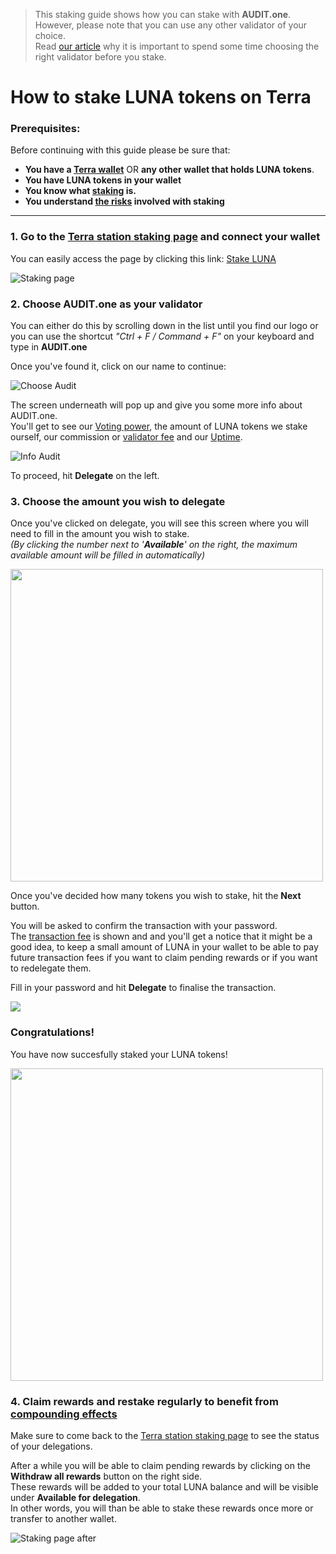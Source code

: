   > This staking guide shows how you can stake with **AUDIT.one**. <br>
  > However, please note that you can use any other validator of your choice. <br>
  > Read [our article](Importance_of_choosing_the_right_validator.md) why it is important to spend some time choosing the right validator before you stake.


# How to stake LUNA tokens on Terra

### Prerequisites:

Before continuing with this guide please be sure that:

- **You have a [Terra wallet](How_to_create_a_Terra_wallet.md)** OR **any other wallet that holds LUNA tokens**.
- **You have LUNA tokens in your wallet**
- **You know what [staking](What_is_staking.md) is.**
- **You understand [the risks](Risks_of_staking.md) involved with staking**

***

### **1.  Go to the [Terra station staking page](https://station.terra.money/staking) and connect your wallet**

You can easily access the page by clicking this link: [Stake LUNA](https://station.terra.money/staking)

![Staking page](https://user-images.githubusercontent.com/95366163/147106553-5a0626e3-d777-4165-921a-cacc6c5ceed8.png)


### **2.  Choose AUDIT.one as your validator**

You can either do this by scrolling down in the list until you find our logo or you can use the shortcut _"Ctrl + F / Command + F"_ on your keyboard and type in **AUDIT.one**

Once you've found it, click on our name to continue:

![Choose Audit](https://user-images.githubusercontent.com/95366163/147106785-b9712e57-d4e2-4dcb-babe-72e03ead55c3.png)


The screen underneath will pop up and give you some more info about AUDIT.one. <br>
You'll get to see our [Voting power](Voting_power.md), the amount of LUNA tokens we stake ourself, our commission or [validator fee](Validator_fee.md) and our [Uptime](Uptime.md).

![Info Audit](https://user-images.githubusercontent.com/95366163/147106900-3b07da12-3b39-4a4c-a535-13416bb55c08.png)

To proceed, hit **Delegate** on the left.


### **3.  Choose the amount you wish to delegate**

Once you've clicked on delegate, you will see this screen where you will need to fill in the amount you wish to stake. <br>
_(By clicking the number next to '**Available**' on the right, the maximum available amount will be filled in automatically)_ <br>

<img width="500" src="https://user-images.githubusercontent.com/95366163/147109496-ef3a122c-ff69-4f79-9786-5110f4359ca2.png"> 

Once you've decided how many tokens you wish to stake, hit the **Next** button. <br>

You will be asked to confirm the transaction with your password. <br>
The [transaction fee](Transaction_fees.md) is shown and and you'll get a notice that it might be a good idea, to keep a small amount of LUNA in your wallet to be able to pay future transaction fees if you want to claim pending rewards or if you want to redelegate them. <br>

Fill in your password and hit **Delegate** to finalise the transaction.

<img src="https://user-images.githubusercontent.com/95366163/147109990-d57a4ad8-7208-44e4-8272-39ca023f449a.png">

### **Congratulations!** 
You have now succesfully staked your LUNA tokens!

<img width="500" src="https://user-images.githubusercontent.com/95366163/147110188-4cc9fa28-8686-4cb6-bfd1-1d7cbf31a717.png">

### **4.   Claim rewards and restake regularly to benefit from [compounding effects](Compounding_interest.md)**

Make sure to come back to the [Terra station staking page](https://station.terra.money/staking) to see the status of your delegations. <br>

After a while you will be able to claim pending rewards by clicking on the **Withdraw all rewards** button on the right side.<br>
These rewards will be added to your total LUNA balance and will be visible under **Available for delegation**. <br>
In other words, you will than be able to stake these rewards once more or transfer to another wallet. 

![Staking page after](https://user-images.githubusercontent.com/95366163/147111083-c82db1da-c406-4e40-ba01-9d3d143108f7.png)
